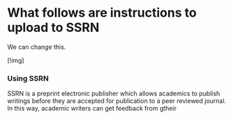 # What follows are instructions to upload to SSRN

We can change this. 

[!img] 

### Using SSRN
SSRN is a preprint electronic publisher which allows academics to publish writings before they are accepted for publication to a peer reviewed journal. In this way, academic writers can get feedback from gtheir 
